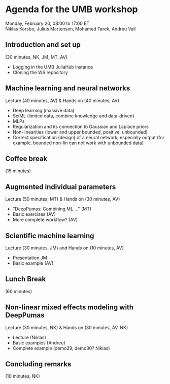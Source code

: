 # Agenda for the UMB workshop

Monday, February 20, 08:00 to 17:00 ET<br>
Niklas Korsbo, Julius Martensen, Mohamed Tarek, Andreu Vall

## Introduction and set up <br>
(30 minutes, NK, JM, MT, AV)

- Logging in the UMB JuliaHub instance
- Cloning the WS repository

## Machine learning and neural networks <br>
Lecture (40 minutes, AV) & Hands on (40 minutes, AV)

- Deep learning  (massive data)
- SciML (limited data, combine knowledge and data-driven)
- MLPs
- Regularization and its connection to Gaussian and Laplace priors
- Non-linearities (lower and upper bounded, positive, unbounded)
- Correct specification (design) of a neural network, especially output (for example, bounded non-lin can not work with unbounded data)

## Coffee break <br>
(15 minutes)

## Augmented individual parameters
Lecture (50 minutes, MT) & Hands on (30 minutes, AV)

- "DeepPumas: Combining ML ..." (MT)
- Basic exercises (AV)
- More complete workflow? (AV)

## Scientific machine learning <br>
Lecture (30 minutes, JM) and Hands on (10 minutes, AV)

- Presentation JM
- Basic example (AV)

## Lunch Break <br>
(60 minutes)

## Non-linear mixed effects modeling with DeepPumas
Lecture (30 minutes, NK) & Hands on (30 minutes, AV, NK)

- Lecture (Niklas)
- Basic examples (Andreu)
- Complete example (demo29, demo30? Niklas)
<!-- - How much data is it necessary to fit this (surprisingly little for dynamics; covariates need more though) -->
<!-- - Exercise: try with fewer patients. When does it stop working? fewer / more random effects in iNN -->

## Concluding remarks 
(10 minutes, NK)

<!-- 

## DeepPumas Tumor size modeling – identifying dynamics (60 minutes)

## DeepPumas survival modeling – automatic identification of hazard (45 minutes)

## Coffee Break (15 minutes)

## DeepPumas joint tumor size inhibition and overall survival model – automatic identification of tumor size effect on hazard (60 minutes)

-->
